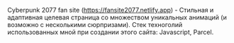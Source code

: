 Cyberpunk 2077 fan site (https://fansite2077.netlify.app) - Стильная и адаптивная целевая страница со множеством уникальных анимаций (и возможно с несколькими сюрпризами).
Стек техноголий использованных мной при создании этого сайта: Javascript, Parcel.
